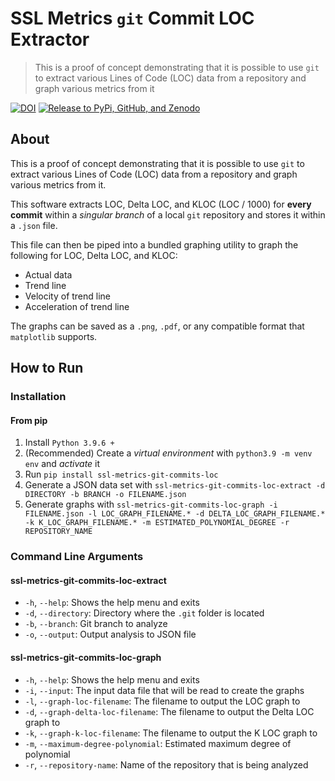 # SSL Metrics `git` Commit LOC Extractor

> This is a proof of concept demonstrating that it is possible to use `git` to extract various Lines of Code (LOC) data from a repository and graph various metrics from it

[![DOI](https://zenodo.org/badge/374020358.svg)](https://zenodo.org/badge/latestdoi/374020358) [![Release to PyPi, GitHub, and Zenodo](https://github.com/SoftwareSystemsLaboratory/ssl-metrics-git-commits-loc/actions/workflows/release.yml/badge.svg)](https://github.com/SoftwareSystemsLaboratory/ssl-metrics-git-commits-loc/actions/workflows/release.yml)

## About

This is a proof of concept demonstrating that it is possible to use `git` to extract various Lines of Code (LOC) data from a repository and graph various metrics from it.

This software extracts LOC, Delta LOC, and KLOC (LOC / 1000) for **every commit** within a *singular branch* of a local `git` repository and stores it within a `.json` file.

This file can then be piped into a bundled graphing utility to graph the following for LOC, Delta LOC, and KLOC:

* Actual data
* Trend line
* Velocity of trend line
* Acceleration of trend line

The graphs can be saved as a `.png`, `.pdf`, or any compatible format that `matplotlib` supports.

## How to Run

### Installation

#### From pip

1. Install `Python 3.9.6 +`
2. (Recommended) Create a *virtual environment* with `python3.9 -m venv env` and *activate* it
3. Run `pip install ssl-metrics-git-commits-loc`
4. Generate a JSON data set with `ssl-metrics-git-commits-loc-extract -d DIRECTORY -b BRANCH -o FILENAME.json`
5. Generate graphs with `ssl-metrics-git-commits-loc-graph -i FILENAME.json -l LOC_GRAPH_FILENAME.* -d DELTA_LOC_GRAPH_FILENAME.* -k K_LOC_GRAPH_FILENAME.* -m ESTIMATED_POLYNOMIAL_DEGREE -r REPOSITORY_NAME`

### Command Line Arguments

#### ssl-metrics-git-commits-loc-extract

- `-h`, `--help`: Shows the help menu and exits
- `-d`, `--directory`: Directory where the `.git` folder is located
- `-b`, `--branch`: Git branch to analyze
- `-o`, `--output`: Output analysis to JSON file

#### ssl-metrics-git-commits-loc-graph

- `-h`, `--help`: Shows the help menu and exits
- `-i`, `--input`: The input data file that will be read to create the graphs
- `-l`, `--graph-loc-filename`: The filename to output the LOC graph to
- `-d`, `--graph-delta-loc-filename`: The filename to output the Delta LOC graph to
- `-k`, `--graph-k-loc-filename`: The filename to output the K LOC graph to
- `-m`, `--maximum-degree-polynomial`: Estimated maximum degree of polynomial
- `-r`, `--repository-name`: Name of the repository that is being analyzed

